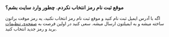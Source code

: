 
### موقع ثبت نام رمز انتخاب نکردم. چطور وارد سایت بشم؟ ###
اگه با آدرس ایمیل ثبت نام کنید و موقع ثبت نام رمز انتخاب نکنید، یه رمز موقت براتون ساخته میشه و به ایمیلتون ارسال میشه. سعی کنید در اولین فرصت به [صفحه‌ی تنظیمات](https://atbox.io/settings) برید و رمز جدید انتخاب کنید.
